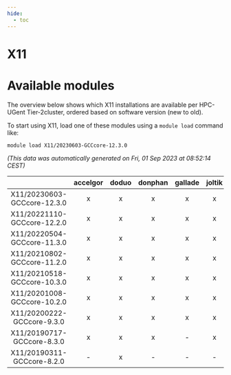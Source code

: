 ```yaml
---
hide:
  - toc
---
```


X11
===

# Available modules


The overview below shows which X11 installations are available per HPC-UGent Tier-2cluster, ordered based on software version (new to old).

To start using X11, load one of these modules using a `module load` command like:

```shell
module load X11/20230603-GCCcore-12.3.0
```

*(This data was automatically generated on Fri, 01 Sep 2023 at 08:52:14 CEST)*  

| |accelgor|doduo|donphan|gallade|joltik|skitty|swalot|victini|
| :---: | :---: | :---: | :---: | :---: | :---: | :---: | :---: | :---: |
|X11/20230603-GCCcore-12.3.0|x|x|x|x|x|x|x|x|
|X11/20221110-GCCcore-12.2.0|x|x|x|x|x|x|x|x|
|X11/20220504-GCCcore-11.3.0|x|x|x|x|x|x|x|x|
|X11/20210802-GCCcore-11.2.0|x|x|x|x|x|x|x|x|
|X11/20210518-GCCcore-10.3.0|x|x|x|x|x|x|x|x|
|X11/20201008-GCCcore-10.2.0|x|x|x|x|x|x|x|x|
|X11/20200222-GCCcore-9.3.0|x|x|x|x|x|x|x|x|
|X11/20190717-GCCcore-8.3.0|x|x|x|-|x|x|x|x|
|X11/20190311-GCCcore-8.2.0|-|x|-|-|-|-|x|-|
